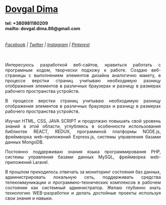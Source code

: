 
<h1><a title="Dovgal Dima" href="http://dovgaldima.pp.ua">Dovgal Dima</a> </h1>  <h4> tel: +380981180209<br> mailto: dovgal.dima.86@gmail.com</h4>   <br>
<span>

<address>
<a title="Facebook" href="https://www.facebook.com/dovgaldima">Facebook</a> |
<a title="Twitter" href="https://twitter.com/DovgalDmitriy">Twitter</a> |
<a title="Instagram" href="https://www.instagram.com/dmitriy_dovgal">Instagram</a> |
<a title="Pinterest" href="https://www.pinterest.com/DovgalDima">Pinterest</a> 
</address>
</span>
<br><br>

<p align="justify">Интересуюсь разработкой веб-сайтов, нравиться работать с програмным кодом, творчески подхожу к работе. Создаю веб-страницы с выполнением элементов дизайна аналогично макету, в процессе верстки страниц учитываю необходимую разницу отображения элементов в различных браузерах и разницу в размерах рабочего пространства устройств.</p>
<p align="justify">В процессе верстки страниц учитываю необходимую разницу  отображения элементов в различных браузерах и разницу в размерах рабочего пространства устройств.</p>
<p align="justify">Изучал HTML, CSS, JAVA SCRIPT и продолжаю повышать свой уровень знаний в этой области, углубляясь в особенности использования библиотек REACT, REDUX, программной платформы NODE.js, фреймворка web-приложений Express.js, системы управления базами данных MongoDB.</p>
<p align="justify">Постоянно поддерживаю знания языка программирования PHP, системы управления базами данных MySQL, фреймворка web-приложений Laravel.
<p align="justify">В прошлом приходилось отвечать за мониторинг состояния баз данных, администрировать локальную сеть, поддерживать средства телекоммуникации и программно-технических комплексов в рабочем состоянии как системный администратор. Желаю глубинно знать технологию WEB-разработки и делать достойные проекты используя свои знания и навыки. </p>
